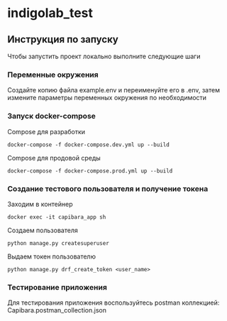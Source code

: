 # indigolab_test

## Инструкция по запуску

Чтобы запустить проект локально выполните следующие шаги

### Переменные окружения

Создайте копию файла example.env и переименуйте его в .env, затем измените параметры переменных окружения по необходимости

### Запуск docker-compose
Compose для разработки
```
docker-compose -f docker-compose.dev.yml up --build
```
Compose для продовой среды
```
docker-compose -f docker-compose.prod.yml up --build
```
### Создание тестового пользователя и получение токена

Заходим в контейнер

```
docker exec -it capibara_app sh
```

Создаем пользователя

```
python manage.py createsuperuser
```

Выдаем токен пользователю

```
python manage.py drf_create_token <user_name>
```

### Тестирование приложения

Для тестирования приложения воспользуйтесь postman коллекцией: Capibara.postman_collection.json
